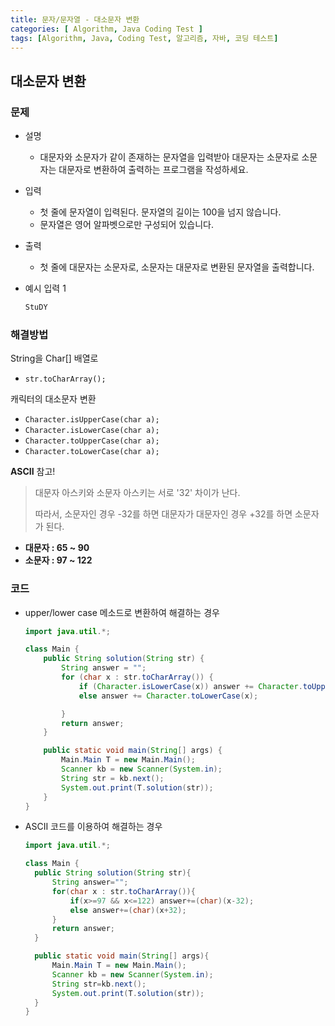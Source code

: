 ```yaml
---
title: 문자/문자열 - 대소문자 변환
categories: [ Algorithm, Java Coding Test ]
tags: [Algorithm, Java, Coding Test, 알고리즘, 자바, 코딩 테스트]
---
```


## 대소문자 변환

### 문제

- 설명
  - 대문자와 소문자가 같이 존재하는 문자열을 입력받아 대문자는 소문자로 소문자는 대문자로 변환하여 출력하는 프로그램을 작성하세요.

- 입력
  - 첫 줄에 문자열이 입력된다. 문자열의 길이는 100을 넘지 않습니다.
  - 문자열은 영어 알파벳으로만 구성되어 있습니다.

- 출력
  - 첫 줄에 대문자는 소문자로, 소문자는 대문자로 변환된 문자열을 출력합니다.

- 예시 입력 1
  ```bash
  StuDY
  ```

### 해결방법

String을 Char[] 배열로

- `str.toCharArray();`

캐릭터의 대소문자 변환

- `Character.isUpperCase(char a);`
- `Character.isLowerCase(char a);`
- `Character.toUpperCase(char a);`
- `Character.toLowerCase(char a);`

**ASCII** 참고! 
> 대문자 아스키와 소문자 아스키는 서로 '32' 차이가 난다.
> 
> 따라서, 소문자인 경우 -32를 하면 대문자가
> 대문자인 경우 +32를 하면 소문자가 된다.

- **대문자 : 65 ~ 90**
- **소문자 : 97 ~ 122**

### 코드

- upper/lower case 메소드로 변환하여 해결하는 경우
  ```java
  import java.util.*;
  
  class Main {
      public String solution(String str) {
          String answer = "";
          for (char x : str.toCharArray()) {
              if (Character.isLowerCase(x)) answer += Character.toUpperCase(x);
              else answer += Character.toLowerCase(x);
  
          }
          return answer;
      }
  
      public static void main(String[] args) {
          Main.Main T = new Main.Main();
          Scanner kb = new Scanner(System.in);
          String str = kb.next();
          System.out.print(T.solution(str));
      }
  }
  ```

- ASCII 코드를 이용하여 해결하는 경우

  ```java
  import java.util.*;

  class Main {
    public String solution(String str){
        String answer="";
        for(char x : str.toCharArray()){
            if(x>=97 && x<=122) answer+=(char)(x-32);
            else answer+=(char)(x+32);
        }
        return answer;
    }

    public static void main(String[] args){
        Main.Main T = new Main.Main();
        Scanner kb = new Scanner(System.in);
        String str=kb.next();
        System.out.print(T.solution(str));
    }
  }
  ```
